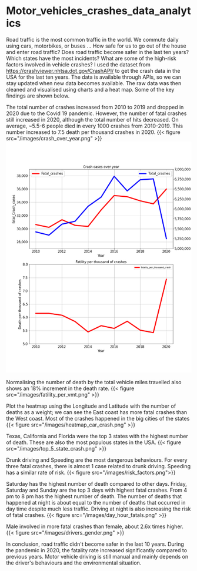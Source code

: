 # Motor_vehicles_crashes_data_analytics

Road traffic is the most common traffic in the world. We commute daily using cars, motorbikes, or buses ... How safe for us to go out of the house and enter road traffic? Does road traffic become safer in the last ten years? Which states have the most incidents? What are some of the high-risk factors involved in vehicle crashes?
I used the dataset from https://crashviewer.nhtsa.dot.gov/CrashAPI/ to get the crash data in the USA for the last ten years. The data is available through APIs, so we can stay updated when new data becomes available. The raw data was then cleaned and visualised using charts and a heat map. Some of the key findings are shown below.

The total number of crashes increased from 2010 to 2019 and dropped in 2020 due to the Covid 19 pandemic. However, the number of fatal crashes still increased in 2020, although the total number of hits decreased. On average, ~5.5-6 people died in every 1000 crashes from 2010-2019. This number increased to 7.5 death per thousand crashes in 2020.
{{< figure src="/images/crash_over_year.png" >}}
![Output/crash_over_year.png](Output/crash_over_year.png)

Normalising the number of death by the total vehicle miles travelled also shows an 18% increment in the death rate.
{{< figure src="/images/fatility_per_vmt.png" >}}

Plot the heatmap using the Longitude and Latitude with the number of deaths as a weight; we can see the East coast has more fatal crashes than the West coast. Most of the crashes happened in the big cities of the states
{{< figure src="/images/heatmap_car_crash.png" >}}

Texas, California and Florida were the top 3 states with the highest number of death. These are also the most populous states in the USA.
{{< figure src="/images/top_5_state_crash.png"  >}}

Drunk driving and Speeding are the most dangerous behaviours. For every three fatal crashes, there is almost 1 case related to drunk driving. Speeding has a similar rate of risk. 
{{< figure src="/images/risk_factors.png">}}

Saturday has the highest number of death compared to other days. Friday, Saturday and Sunday are the top 3 days with highest fatal crashes. From 4 pm to 8 pm has the highest number of death. The number of deaths that happened at night is about equal to the number of deaths that occurred in day time despite much less traffic. Driving at night is also increasing the risk of fatal crashes.
{{< figure src="/images/day_hour_fatals.png"  >}}

Male involved in more fatal crashes than female, about 2.6x times higher.
{{< figure src="/images/drivers_gender.png" >}}

In conclusion, road traffic didn't become safer in the last 10 years. During the pandemic in 2020, the fatality rate increased significantly compared to previous years. Motor vehicle driving is still manual and mainly depends on the driver's behaviours and the environmental situation.
